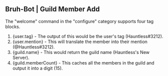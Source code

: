 ## Bruh-Bot | Guild Member Add

The "welcome" command in the "configure" category supports four tag blocks.

1. {user.tag} - The output of this would be the user's tag (Hauntless#3212).
2. {user.mention} - This will translate the member into their mention (@Hauntless#3212).
3. {guild.name} - This would return the guild name (Hauntless's New Server).
4. {guild.memberCount} - This caches all the members in the guild and output it into a digit (15).